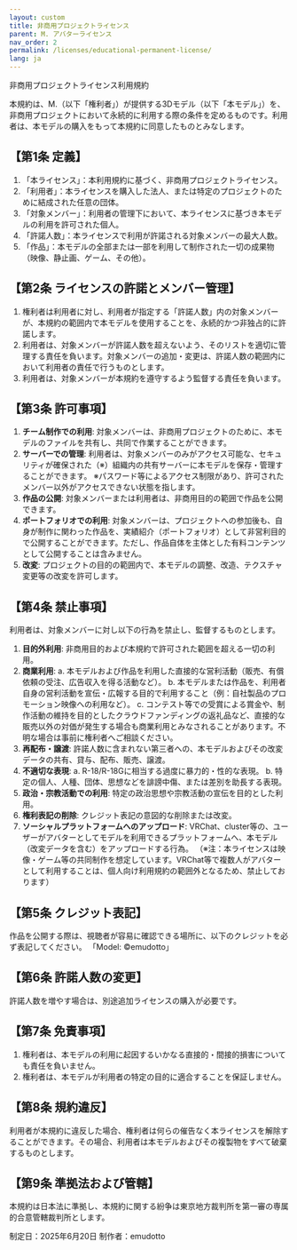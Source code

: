 ```yaml
---
layout: custom
title: 非商用プロジェクトライセンス
parent: M. アバターライセンス
nav_order: 2
permalink: /licenses/educational-permanent-license/
lang: ja
---
```


非商用プロジェクトライセンス利用規約

本規約は、M.（以下「権利者」）が提供する3Dモデル（以下「本モデル」）を、非商用プロジェクトにおいて永続的に利用する際の条件を定めるものです。利用者は、本モデルの購入をもって本規約に同意したものとみなします。

## 【第1条 定義】
1. 「本ライセンス」：本利用規約に基づく、非商用プロジェクトライセンス。
2. 「利用者」：本ライセンスを購入した法人、または特定のプロジェクトのために結成された任意の団体。
3. 「対象メンバー」：利用者の管理下において、本ライセンスに基づき本モデルの利用を許可された個人。
4. 「許諾人数」：本ライセンスで利用が許諾される対象メンバーの最大人数。
5. 「作品」：本モデルの全部または一部を利用して制作された一切の成果物（映像、静止画、ゲーム、その他）。

## 【第2条 ライセンスの許諾とメンバー管理】
1. 権利者は利用者に対し、利用者が指定する「許諾人数」内の対象メンバーが、本規約の範囲内で本モデルを使用することを、永続的かつ非独占的に許諾します。
2. 利用者は、対象メンバーが許諾人数を超えないよう、そのリストを適切に管理する責任を負います。対象メンバーの追加・変更は、許諾人数の範囲内において利用者の責任で行うものとします。
3. 利用者は、対象メンバーが本規約を遵守するよう監督する責任を負います。

## 【第3条 許可事項】
1. **チーム制作での利用**: 対象メンバーは、非商用プロジェクトのために、本モデルのファイルを共有し、共同で作業することができます。
2. **サーバーでの管理**: 利用者は、対象メンバーのみがアクセス可能な、セキュリティが確保された（※）組織内の共有サーバーに本モデルを保存・管理することができます。
    ※パスワード等によるアクセス制限があり、許可されたメンバー以外がアクセスできない状態を指します。
3. **作品の公開**: 対象メンバーまたは利用者は、非商用目的の範囲で作品を公開できます。
4. **ポートフォリオでの利用**: 対象メンバーは、プロジェクトへの参加後も、自身が制作に関わった作品を、実績紹介（ポートフォリオ）として非営利目的で公開することができます。ただし、作品自体を主体とした有料コンテンツとして公開することは含みません。
5. **改変**: プロジェクトの目的の範囲内で、本モデルの調整、改造、テクスチャ変更等の改変を許可します。

## 【第4条 禁止事項】
利用者は、対象メンバーに対し以下の行為を禁止し、監督するものとします。
1. **目的外利用**: 非商用目的および本規約で許可された範囲を超える一切の利用。
2. **商業利用**: 
    a. 本モデルおよび作品を利用した直接的な営利活動（販売、有償依頼の受注、広告収入を得る活動など）。
    b. 本モデルまたは作品を、利用者自身の営利活動を宣伝・広報する目的で利用すること（例：自社製品のプロモーション映像への利用など）。
    c. コンテスト等での受賞による賞金や、制作活動の維持を目的としたクラウドファンディングの返礼品など、直接的な販売以外の対価が発生する場合も商業利用とみなされることがあります。不明な場合は事前に権利者へご相談ください。
3. **再配布・譲渡**: 許諾人数に含まれない第三者への、本モデルおよびその改変データの共有、貸与、配布、販売、譲渡。
4. **不適切な表現**:
    a. R-18/R-18Gに相当する過度に暴力的・性的な表現。
    b. 特定の個人、人種、団体、思想などを誹謗中傷、または差別を助長する表現。
5. **政治・宗教活動での利用**: 特定の政治思想や宗教活動の宣伝を目的とした利用。
6. **権利表記の削除**: クレジット表記の意図的な削除または改変。
7. **ソーシャルプラットフォームへのアップロード**: VRChat、cluster等の、ユーザーがアバターとしてモデルを利用できるプラットフォームへ、本モデル（改変データを含む）をアップロードする行為。
    （※注：本ライセンスは映像・ゲーム等の共同制作を想定しています。VRChat等で複数人がアバターとして利用することは、個人向け利用規約の範囲外となるため、禁止しております）

## 【第5条 クレジット表記】
作品を公開する際は、視聴者が容易に確認できる場所に、以下のクレジットを必ず表記してください。
「Model: ©emudotto」

## 【第6条 許諾人数の変更】
許諾人数を増やす場合は、別途追加ライセンスの購入が必要です。

## 【第7条 免責事項】
1. 権利者は、本モデルの利用に起因するいかなる直接的・間接的損害についても責任を負いません。
2. 権利者は、本モデルが利用者の特定の目的に適合することを保証しません。

## 【第8条 規約違反】
利用者が本規約に違反した場合、権利者は何らの催告なく本ライセンスを解除することができます。その場合、利用者は本モデルおよびその複製物をすべて破棄するものとします。

## 【第9条 準拠法および管轄】
本規約は日本法に準拠し、本規約に関する紛争は東京地方裁判所を第一審の専属的合意管轄裁判所とします。

制定日：2025年6月20日
制作者：emudotto 